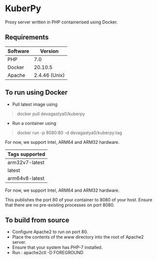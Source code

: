 # KuberPy
Proxy server written in PHP containerised using Docker.

## Requirements
| Software     | Version     |
| ----------- | ----------- |
| PHP      | 7.0       |
| Docker   | 20.10.5        |
| Apache   | 2.4.46 (Unix)  |

## To run using Docker
- Pull latest image using
> docker pull devagastya0/kuberpy
- Run a container using
> docker run -p 8080:80 -d devagastya0/kuberpy:tag

For now, we support Intel, ARM64 and ARM32 hardware. 

| Tags supported     | 
| ----------- |
| arm32v7-latest      | 
| latest   | 
| arm64v8-latest   |


For now, we support Intel, ARM64 and ARM32 hardware. 

This publishes the port 80 of your container to 8080 of your host. Ensure that there are no pre-existing processes on port 8080.


## To build from source
- Configure Apache2 to run on port 80.
- Place the contents of the _www_ directory into the root of Apache2 server. 
- Ensure that your system has PHP-7 installed.
- Run : apache2ctl -D FOREGROUND

